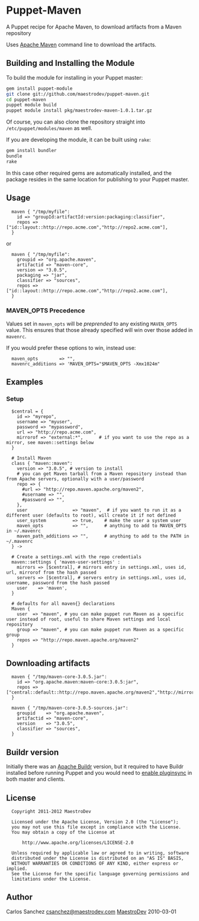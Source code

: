 Puppet-Maven
============

A Puppet recipe for Apache Maven, to download artifacts from a Maven repository

Uses [Apache Maven](http://maven.apache.org) command line to download the artifacts.

Building and Installing the Module
----------------------------------

To build the module for installing in your Puppet master:

```sh
gem install puppet-module
git clone git://github.com/maestrodev/puppet-maven.git
cd puppet-maven
puppet module build
puppet module install pkg/maestrodev-maven-1.0.1.tar.gz
```

Of course, you can also clone the repository straight into `/etc/puppet/modules/maven` as well.

If you are developing the module, it can be built using `rake`:

```sh
gem install bundler
bundle
rake
```

In this case other required gems are automatically installed, and the package resides in the same location for publishing to your Puppet master.

Usage
-----

```puppet
  maven { "/tmp/myfile":
    id => "groupId:artifactId:version:packaging:classifier",
    repos => ["id::layout::http://repo.acme.com","http://repo2.acme.com"],
  }
```

or

```puppet
  maven { "/tmp/myfile":
    groupid => "org.apache.maven",
    artifactid => "maven-core",
    version => "3.0.5",
    packaging => "jar",
    classifier => "sources",
    repos => ["id::layout::http://repo.acme.com","http://repo2.acme.com"],
  }
```

### MAVEN_OPTS Precedence

Values set in `maven_opts` will be _preprended_ to any existing
`MAVEN_OPTS` value. This ensures that those already specified will win over
those added in `mavenrc`.

If you would prefer these options to win, instead use:

```puppet
  maven_opts        => "",
  mavenrc_additions => 'MAVEN_OPTS="$MAVEN_OPTS -Xmx1024m"
```

Examples
--------

### Setup

```puppet
  $central = {
    id => "myrepo",
    username => "myuser",
    password => "mypassword",
    url => "http://repo.acme.com",
    mirrorof => "external:*",      # if you want to use the repo as a mirror, see maven::settings below
  }

  # Install Maven
  class { "maven::maven":
    version => "3.0.5", # version to install
    # you can get Maven tarball from a Maven repository instead than from Apache servers, optionally with a user/password
    repo => {
      #url => "http://repo.maven.apache.org/maven2",
      #username => "",
      #password => "",
    },
    user                 => "maven",  # if you want to run it as a different user (defaults to root), will create it if not defined
    user_system          => true,    # make the user a system user
    maven_opts           => "",      # anything to add to MAVEN_OPTS in ~/.mavenrc
    maven_path_additions => "",      # anything to add to the PATH in ~/.mavenrc
  } ->

  # Create a settings.xml with the repo credentials
  maven::settings { 'maven-user-settings' :
    mirrors => [$central], # mirrors entry in settings.xml, uses id, url, mirrorof from the hash passed
    servers => [$central], # servers entry in settings.xml, uses id, username, password from the hash passed
    user    => 'maven',
  }

  # defaults for all maven{} declarations
  Maven {
    user  => "maven", # you can make puppet run Maven as a specific user instead of root, useful to share Maven settings and local repository
    group => "maven", # you can make puppet run Maven as a specific group
    repos => "http://repo.maven.apache.org/maven2"
  }
```

Downloading artifacts
---------------------

```puppet
  maven { "/tmp/maven-core-3.0.5.jar":
    id => "org.apache.maven:maven-core:3.0.5:jar",
    repos => ["central::default::http://repo.maven.apache.org/maven2","http://mirrors.ibiblio.org/pub/mirrors/maven2"],
  }

  maven { "/tmp/maven-core-3.0.5-sources.jar":
    groupid    => "org.apache.maven",
    artifactid => "maven-core",
    version    => "3.0.5",
    classifier => "sources",
  }
```

Buildr version
--------------

Initially there was an [Apache Buildr](http://buildr.apache.org) version, but it required to have Buildr installed before running Puppet and you would need to [enable pluginsync](http://docs.puppetlabs.com/guides/plugins_in_modules.html#enabling-pluginsync)
in both master and clients.

License
-------
```
  Copyright 2011-2012 MaestroDev

  Licensed under the Apache License, Version 2.0 (the "License");
  you may not use this file except in compliance with the License.
  You may obtain a copy of the License at

      http://www.apache.org/licenses/LICENSE-2.0

  Unless required by applicable law or agreed to in writing, software
  distributed under the License is distributed on an "AS IS" BASIS,
  WITHOUT WARRANTIES OR CONDITIONS OF ANY KIND, either express or implied.
  See the License for the specific language governing permissions and
  limitations under the License.
```

Author
------

Carlos Sanchez <csanchez@maestrodev.com>
[MaestroDev](http://www.maestrodev.com)
2010-03-01

